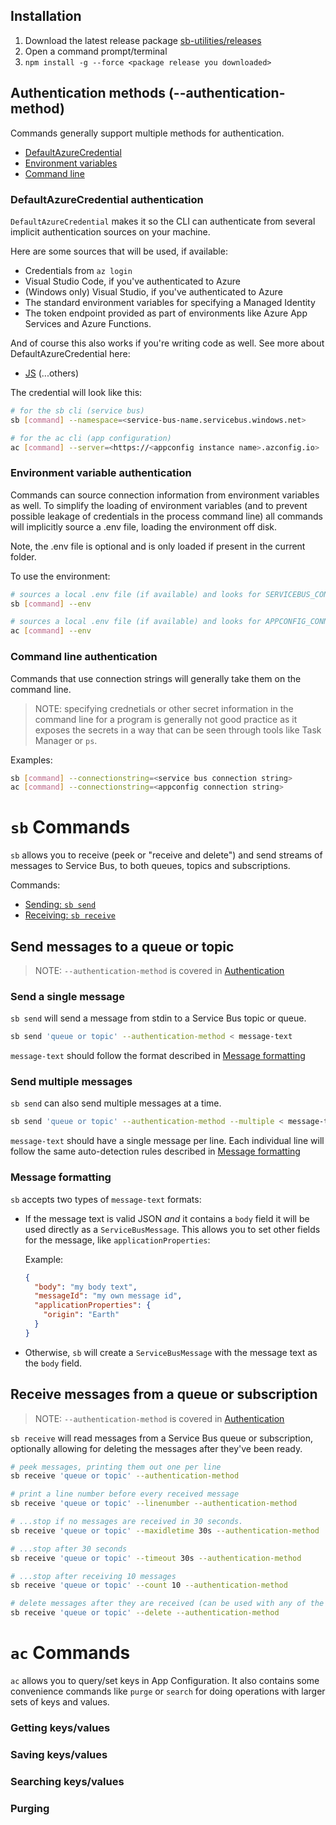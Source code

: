 ## Installation

1. Download the latest release package [sb-utilities/releases](https://github.com/richardpark-msft/sb-utilities/releases)
2. Open a command prompt/terminal
3. `npm install -g --force <package release you downloaded>`

## Authentication methods (--authentication-method)

Commands generally support multiple methods for authentication.

- [DefaultAzureCredential](#defaultazurecredential-authentication)
- [Environment variables](#environment-variable-authentication)
- [Command line](#command-line-authentication)

### DefaultAzureCredential authentication

`DefaultAzureCredential` makes it so the CLI can authenticate from several implicit authentication sources on your machine.

Here are some sources that will be used, if available: 
* Credentials from `az login`
* Visual Studio Code, if you've authenticated to Azure
* (Windows only) Visual Studio, if you've authenticated to Azure
* The standard environment variables for specifying a Managed Identity
* The token endpoint provided as part of environments like Azure App Services and Azure Functions.

And of course this also works if you're writing code as well. See more about DefaultAzureCredential here:
- [JS](https://github.com/Azure/azure-sdk-for-js/blob/master/sdk/identity/identity/README.md)
(...others)

The credential will look like this:

```bash
# for the sb cli (service bus)
sb [command] --namespace=<service-bus-name.servicebus.windows.net>

# for the ac cli (app configuration)
ac [command] --server=<https://<appconfig instance name>.azconfig.io>
```

### Environment variable authentication

Commands can source connection information from environment variables as well. To simplify the loading of environment variables (and to prevent possible leakage of credentials in the process command line) all commands will implicitly source a .env file, loading the 
environment off disk.

Note, the .env file is optional and is only loaded if present in the current folder.

To use the environment:

```bash
# sources a local .env file (if available) and looks for SERVICEBUS_CONNECTION_STRING in the environment
sb [command] --env

# sources a local .env file (if available) and looks for APPCONFIG_CONNECTION_STRING in the environment
ac [command] --env
```

### Command line authentication

Commands that use connection strings will generally take them on the command line.

> NOTE: specifying crednetials or other secret information in the command line for a program is generally not good practice as it exposes the secrets in a way that can be seen through tools like Task Manager or `ps`.

Examples:

```bash
sb [command] --connectionstring=<service bus connection string>
ac [command] --connectionstring=<appconfig connection string>
```

# `sb` Commands

`sb` allows you to receive (peek or "receive and delete") and send streams of messages to Service Bus, to both queues, topics and subscriptions.

Commands:

- [Sending: `sb send`](#send-messages-to-a-queue-or-topic)
- [Receiving: `sb receive`](#receive-messages-from-a-queue-or-subscription)

## Send messages to a queue or topic

> NOTE: `--authentication-method` is covered in [Authentication](#authentication)


### Send a single message

`sb send` will send a message from stdin to a Service Bus topic or queue.

```bash
sb send 'queue or topic' --authentication-method < message-text
```

`message-text` should follow the format described in [Message formatting](#message-formatting)

### Send multiple messages

`sb send` can also send multiple messages at a time. 

```bash
sb send 'queue or topic' --authentication-method --multiple < message-text
```

`message-text` should have a single message per line. Each individual line will follow the same auto-detection rules described in [Message formatting](#message-formatting)

### Message formatting

`sb` accepts two types of `message-text` formats:

* If the message text is valid JSON _and_ it contains a `body` field it will be used directly as a `ServiceBusMessage`. This allows you to set other fields for the message, like `applicationProperties`:

  Example:

  ```json
  { 
    "body": "my body text",
    "messageId": "my own message id",
    "applicationProperties": {
      "origin": "Earth"
    }
  }
  ```
 * Otherwise, `sb` will create a `ServiceBusMessage` with the message text as the `body` field.

## Receive messages from a queue or subscription

> NOTE: `--authentication-method` is covered in [Authentication](#authentication)

`sb receive` will read messages from a Service Bus queue or subscription, optionally allowing for deleting the
messages after they've been ready.

```bash
# peek messages, printing them out one per line
sb receive 'queue or topic' --authentication-method

# print a line number before every received message
sb receive 'queue or topic' --linenumber --authentication-method

# ...stop if no messages are received in 30 seconds.
sb receive 'queue or topic' --maxidletime 30s --authentication-method

# ...stop after 30 seconds
sb receive 'queue or topic' --timeout 30s --authentication-method

# ...stop after receiving 10 messages
sb receive 'queue or topic' --count 10 --authentication-method

# delete messages after they are received (can be used with any of the variations above)
sb receive 'queue or topic' --delete --authentication-method
```

# `ac` Commands

`ac` allows you to query/set keys in App Configuration. It also contains some convenience commands like `purge` or `search` for doing operations with larger sets of keys and values.

### Getting keys/values

### Saving keys/values

### Searching keys/values

### Purging


